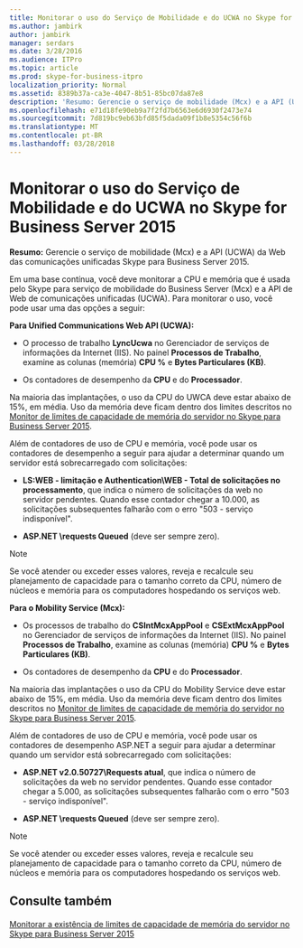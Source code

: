 ```yaml
---
title: Monitorar o uso do Serviço de Mobilidade e do UCWA no Skype for Business Server 2015
ms.author: jambirk
author: jambirk
manager: serdars
ms.date: 3/28/2016
ms.audience: ITPro
ms.topic: article
ms.prod: skype-for-business-itpro
localization_priority: Normal
ms.assetid: 8389b37a-ca3e-4047-8b51-85bc07da87e8
description: 'Resumo: Gerencie o serviço de mobilidade (Mcx) e a API (UCWA) da Web das comunicações unificadas Skype para Business Server 2015.'
ms.openlocfilehash: e71d18fe90eb9a7f2fd7b6563e6d6930f2473e74
ms.sourcegitcommit: 7d819bc9eb63bfd85f5dada09f1b8e5354c56f6b
ms.translationtype: MT
ms.contentlocale: pt-BR
ms.lasthandoff: 03/28/2018
---
```

# <a name="monitor-mobility-service-and-ucwa-usage-in-skype-for-business-server-2015"></a>Monitorar o uso do Serviço de Mobilidade e do UCWA no Skype for Business Server 2015
 
**Resumo:** Gerencie o serviço de mobilidade (Mcx) e a API (UCWA) da Web das comunicações unificadas Skype para Business Server 2015.
  
Em uma base contínua, você deve monitorar a CPU e memória que é usada pelo Skype para serviço de mobilidade do Business Server (Mcx) e a API de Web de comunicações unificadas (UCWA). Para monitorar o uso, você pode usar uma das opções a seguir:
  
 **Para Unified Communications Web API (UCWA):**
  
- O processo de trabalho **LyncUcwa** no Gerenciador de serviços de informações da Internet (IIS). No painel **Processos de Trabalho**, examine as colunas (memória) **CPU %** e **Bytes Particulares (KB)**.
    
- Os contadores de desempenho da **CPU** e do **Processador**.
    
Na maioria das implantações, o uso da CPU do UWCA deve estar abaixo de 15%, em média. Uso da memória deve ficam dentro dos limites descritos no [Monitor de limites de capacidade de memória do servidor no Skype para Business Server 2015](server-memory-capacity-limits.md).
  
Além de contadores de uso de CPU e memória, você pode usar os contadores de desempenho a seguir para ajudar a determinar quando um servidor está sobrecarregado com solicitações:
  
- **LS:WEB - limitação e Authentication\WEB - Total de solicitações no processamento**, que indica o número de solicitações da web no servidor pendentes. Quando esse contador chegar a 10.000, as solicitações subsequentes falharão com o erro "503 - serviço indisponível".
    
- **ASP.NET \requests Queued** (deve ser sempre zero).
    
> [!NOTE]
> Se você atender ou exceder esses valores, reveja e recalcule seu planejamento de capacidade para o tamanho correto da CPU, número de núcleos e memória para os computadores hospedando os serviços web. 
  
 **Para o Mobility Service (Mcx):**
  
- Os processos de trabalho do **CSIntMcxAppPool** e **CSExtMcxAppPool** no Gerenciador de serviços de informações da Internet (IIS). No painel **Processos de Trabalho**, examine as colunas (memória) **CPU %** e **Bytes Particulares (KB)**.
    
- Os contadores de desempenho da **CPU** e do **Processador**.
    
Na maioria das implantações o uso da CPU do Mobility Service deve estar abaixo de 15%, em média. Uso da memória deve ficam dentro dos limites descritos no [Monitor de limites de capacidade de memória do servidor no Skype para Business Server 2015](server-memory-capacity-limits.md).
  
Além de contadores de uso de CPU e memória, você pode usar os contadores de desempenho ASP.NET a seguir para ajudar a determinar quando um servidor está sobrecarregado com solicitações:
  
- **ASP.NET v2.0.50727\Requests atual**, que indica o número de solicitações da web no servidor pendentes. Quando esse contador chegar a 5.000, as solicitações subsequentes falharão com o erro "503 - serviço indisponível".
    
- **ASP.NET \requests Queued** (deve ser sempre zero).
    
> [!NOTE]
> Se você atender ou exceder esses valores, reveja e recalcule seu planejamento de capacidade para o tamanho correto da CPU, número de núcleos e memória para os computadores hospedando os serviços web. 
  
## <a name="see-also"></a>Consulte também

#### 

[Monitorar a existência de limites de capacidade de memória do servidor no Skype para Business Server 2015](server-memory-capacity-limits.md)

